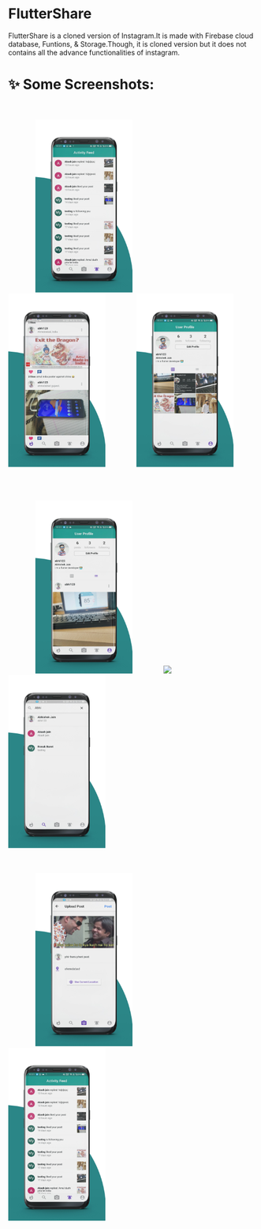 # FlutterShare
<p> FlutterShare is a cloned version of Instagram.It is made with Firebase cloud database, Funtions, & Storage.Though, it is cloned version but it does not contains all the advance functionalities of instagram.</p>

# ✨ Some Screenshots:
<br><br>&nbsp; &nbsp; &nbsp; &nbsp; &nbsp; &nbsp; &nbsp;
<img src='images/home.jpg' height='350em'>&nbsp; &nbsp; &nbsp; &nbsp; &nbsp; &nbsp; &nbsp; &nbsp; 
<img src='images/timeline.jpg' height='350em'>&nbsp; &nbsp; &nbsp; &nbsp; &nbsp; &nbsp; &nbsp; &nbsp; 
<img src='images/profileGrid.jpg' height='350em'>&nbsp; &nbsp; &nbsp; &nbsp; &nbsp; &nbsp; &nbsp; &nbsp; 


<br><br>&nbsp; &nbsp; &nbsp; &nbsp; &nbsp; &nbsp; &nbsp;
<img src='images/profileList.jpg' height='350em'>&nbsp; &nbsp; &nbsp; &nbsp; &nbsp; &nbsp; &nbsp; &nbsp; 
<img src='images/demo.gif' height='350em'>&nbsp; &nbsp; &nbsp; &nbsp; &nbsp; &nbsp; &nbsp; &nbsp;
<img src='images/search.jpg' height='350em'>&nbsp; &nbsp; &nbsp; &nbsp; &nbsp; &nbsp; &nbsp; &nbsp;

<br><br>&nbsp; &nbsp; &nbsp; &nbsp; &nbsp; &nbsp; &nbsp;
<img src='images/post.jpg' height='350em'>&nbsp; &nbsp; &nbsp; &nbsp; &nbsp; &nbsp; &nbsp; &nbsp;
<img src='images/notification.jpg' height='350em'>&nbsp; &nbsp; &nbsp; &nbsp; &nbsp; &nbsp; &nbsp; &nbsp; 

